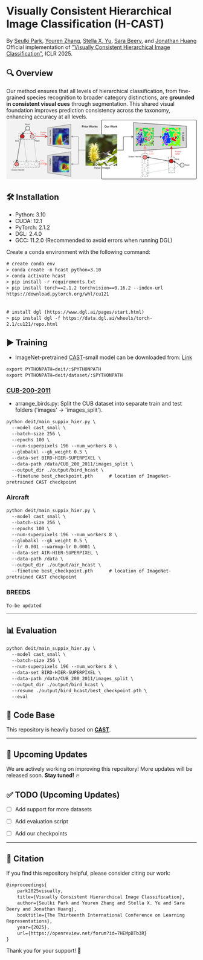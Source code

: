 # Visually Consistent Hierarchical Image Classification (H-CAST)
By [Seulki Park](https://sites.google.com/view/seulkipark/home), [Youren Zhang](https://www.linkedin.com/in/youren-zhang-92a447251/), [Stella X. Yu](https://web.eecs.umich.edu/~stellayu/), [Sara Beery](https://beerys.github.io/), and [Jonathan Huang](http://www.jonathan-huang.org)   
Official implementation of ["Visually Consistent Hierarchical Image Classification"](https://openreview.net/forum?id=7HEMpBTb3R), ICLR 2025.

## 🔍 Overview
Our method ensures that all levels of hierarchical classification, from fine-grained species recognition to broader category distinctions, are **grounded in consistent visual cues** through segmentation. This shared visual foundation improves prediction consistency across the taxonomy, enhancing accuracy at all levels.   
<img src="images/prior_vs_ours.png" width="700">



## 🛠️ Installation
- Python: 3.10
- CUDA: 12.1
- PyTorch: 2.1.2
- DGL: 2.4.0
- GCC: 11.2.0 (Recommended to avoid errors when running DGL)

Create a conda environment with the following command:
```
# create conda env
> conda create -n hcast python=3.10
> conda activate hcast
> pip install -r requirements.txt
> pip install torch==2.1.2 torchvision==0.16.2 --index-url https://download.pytorch.org/whl/cu121


# install dgl (https://www.dgl.ai/pages/start.html)
> pip install dgl -f https://data.dgl.ai/wheels/torch-2.1/cu121/repo.html
```


## ▶️  Training
- ImageNet-pretrained [CAST](https://openreview.net/forum?id=IRcv4yFX6z)-small model can be downloaded from: [Link](https://huggingface.co/twke/CAST/blob/main/snapshots/deit/imagenet1k/cast_small/best_checkpoint.pth)

```
export PYTHONPATH=deit/:$PYTHONPATH
export PYTHONPATH=deit/dataset/:$PYTHONPATH
```

### [CUB-200-2011](https://www.vision.caltech.edu/datasets/cub_200_2011/)
- arrange_birds.py: Split the CUB dataset into separate train and test folders ('images' -> 'images_split').
```
python deit/main_suppix_hier.py \
  --model cast_small \
  --batch-size 256 \
  --epochs 100 \
  --num-superpixels 196 --num_workers 8 \
  --globalkl --gk_weight 0.5 \
  --data-set BIRD-HIER-SUPERPIXEL \
  --data-path /data/CUB_200_2011/images_split \
  --output_dir ./output/bird_hcast \
  --finetune best_checkpoint.pth      # location of ImageNet-pretrained CAST checkpoint
```

### Aircraft
```
python deit/main_suppix_hier.py \
  --model cast_small \
  --batch-size 256 \
  --epochs 100 \
  --num-superpixels 196 --num_workers 8 \
  --globalkl --gk_weight 0.5 \
  --lr 0.001 --warmup-lr 0.0001 \
  --data-set AIR-HIER-SUPERPIXEL \
  --data-path /data \
  --output_dir ./output/air_hcast \
  --finetune best_checkpoint.pth      # location of ImageNet-pretrained CAST checkpoint
```
### BREEDS
```
To-be updated
```

---

## 📊  Evaluation
```
python deit/main_suppix_hier.py \
  --model cast_small \
  --batch-size 256 \
  --num-superpixels 196 --num_workers 8 \
  --data-set BIRD-HIER-SUPERPIXEL \
  --data-path /data/CUB_200_2011/images_split \
  --output_dir ./output/bird_hcast \
  --resume ./output/bird_hcast/best_checkpoint.pth \
  --eval 
```

## 🔗 Code Base
This repository is heavily based on **[CAST](https://github.com/twke18/CAST.git)**.  

---

## 🚀 Upcoming Updates
We are actively working on improving this repository! More updates will be released soon. **Stay tuned!** 🔥


## ✅ TODO (Upcoming Updates)
- [ ] Add support for more datasets
- [ ] Add evaluation script
- [ ] Add our checkpoints


---

## 📢 Citation
If you find this repository helpful, please consider citing our work:
```
@inproceedings{
    park2025visually,
    title={Visually Consistent Hierarchical Image Classification},
    author={Seulki Park and Youren Zhang and Stella X. Yu and Sara Beery and Jonathan Huang},
    booktitle={The Thirteenth International Conference on Learning Representations},
    year={2025},
    url={https://openreview.net/forum?id=7HEMpBTb3R}
}
```
Thank you for your support! 🚀
